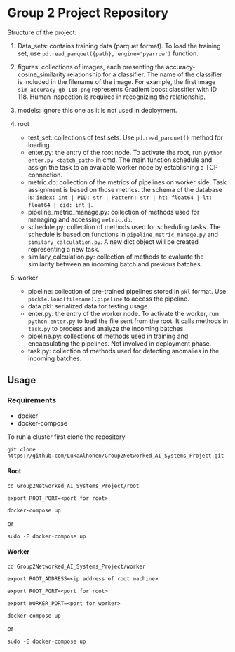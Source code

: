 # Group 2 Project Repository

Structure of the project:
1. Data_sets: contains training data (parquet format). To load the training set, use ```pd.read_parquet({path}, engine='pyarrow')``` function.

2. figures: collections of images, each presenting the accuracy-cosine_similarity relationship for a classifier. The name of the classifier is included in the filename of the image. For example, the first image ```sim_accuracy_gb_118.png``` represents Gradient boost classifier with ID 118. Human inspection is required in recognizing the relationship.

3. models: ignore this one as it is not used in deployment.

4. root
    - test_set: collections of test sets. Use ```pd.read_parquet()``` method for loading.
    - enter.py: the entry of the root node. To activate the root, run ```python enter.py <batch_path>``` in cmd. The main function schedule and assign the task to an available worker node by establishing a TCP connection.
    - metric.db: collection of the metrics of pipelines on worker side. Task assignment is based on those metrics. the schema of the database is: ```index: int | PID: str | Pattern: str | ht: float64 | lt: float64 | cid: int |```. 
    - pipeline_metric_manage.py: collection of methods used for managing and accessing  ```metric.db```. 
    - schedule.py: collection of methods used for scheduling tasks. The schedule is based on functions in ```pipeline_metric_manage.py``` and ```similary_calculation.py```. A new dict object will be created representing a new task. 
    - similary_calculation.py: collection of methods to evaluate the similarity between an incoming batch and previous batches.

5. worker
    - pipeline: collection of pre-trained pipelines stored in ```pkl``` format. Use ```pickle.load(filename).pipeline``` to access the pipeline.
    - data.pkl: serialized data for testing usage.
    - enter.py: the entry of the worker node. To activate the worker, run ```python enter.py``` to load the file sent from the root. It calls methods in ```task.py``` to process and analyze the incoming batches.
    - pipeline.py: collections of methods used in training and encapsulating the pipelines. Not involved in deployment phase.
    - task.py: collection of methods used for detecting anomalies in the incoming batches.

## Usage

### Requirements

- docker
- docker-compose

To run a cluster first clone the repository

```git clone https://github.com/LukaAlhonen/Group2Networked_AI_Systems_Project.git```

#### Root

```cd Group2Networked_AI_Systems_Project/root```

```export ROOT_PORT=<port for root>```

```docker-compose up```

or

```sudo -E docker-compose up```

#### Worker

```cd Group2Networked_AI_Systems_Project/worker```

```export ROOT_ADDRESS=<ip address of root machine>```

```export ROOT_PORT=<port for root>```

```export WORKER_PORT=<port for worker>```

```docker-compose up```

or

```sudo -E docker-compose up```